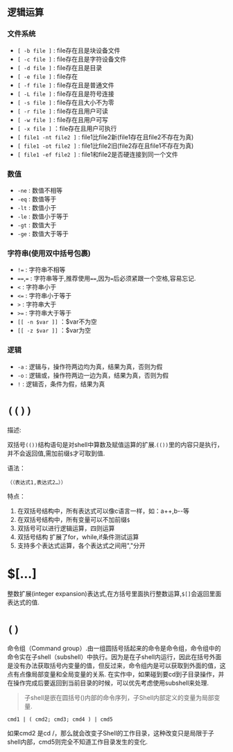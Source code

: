## 逻辑运算
### 文件系统
- `[ -b file ]` : file存在且是块设备文件
- `[ -c file ]` : file存在且是字符设备文件
- `[ -d file ]` : file存在且是目录
- `[ -e file ]` : file存在
- `[ -f file ]` : file存在且是普通文件
- `[ -L file ]` : file存在且是符号连接
- `[ -s file ]` : file存在且大小不为零
- `[ -r file ]` : file存在且用户可读
- `[ -w file ]` : file存在且用户可写
- `[ -x file ]` ：file存在且用户可执行
- `[ file1 -nt file2 ]` : file1比file2新(file1存在且file2不存在为真)
- `[ file1 -ot file2 ]` : file1比file2旧(file2存在且file1不存在为真)
- `[ file1 -ef file2 ]` : file1和file2是否硬连接到同一个文件
### 数值
- `-ne` : 数值不相等
- `-eq` : 数值等于
- `-lt` : 数值小于
- `-le` : 数值小于等于
- `-gt` : 数值大于
- `-ge` : 数值大于等于
### 字符串(使用双中括号包裹)
- `!=` : 字符串不相等
- `==`,`=` : 字符串等于,推荐使用`==`,因为`=`后必须紧跟一个空格,容易忘记.
- `<` : 字符串小于
- `<=` : 字符串小于等于
- `>` : 字符串大于
- `>=` : 字符串大于等于
- `[[ -n $var ]]` ：$var不为空
- `[[ -z $var ]]` ：$var为空
### 逻辑
- `-a` : 逻辑与，操作符两边均为真，结果为真，否则为假
- `-o` : 逻辑或，操作符两边一边为真，结果为真，否则为假
- `!` : 逻辑否，条件为假，结果为真

# `(())`

描述:

双括号`(())`结构语句是对shell中算数及赋值运算的扩展.`(())`里的内容只是执行，并不会返回值,需加前缀`$`才可取到值.

语法：

    （（表达式1,表达式2…））

特点：

1. 在双括号结构中，所有表达式可以像c语言一样，如：a++,b--等
1. 在双括号结构中，所有变量可以不加前缀`$`
1. 双括号可以进行逻辑运算，四则运算
1. 双括号结构 扩展了for，while,if条件测试运算
1. 支持多个表达式运算，各个表达式之间用","分开

# $[...]

整数扩展(integer expansion)表达式,在方括号里面执行整数运算,`$[]`会返回里面表达式的值.

# `()`

命令组（Command group）.由一组圆括号括起来的命令是命令组，命令组中的命令实在子shell（subshell）中执行。因为是在子shell内运行，因此在括号外面是没有办法获取括号内变量的值，但反过来，命令组内是可以获取到外面的值，这点有点像局部变量和全局变量的关系.
在实作中，如果碰到要cd到子目录操作，并在操作完成后要返回到当前目录的时候，可以优先考虑使用subshell来处理.

> 子shell是嵌在圆括号()内部的命令序列，子Shell内部定义的变量为局部变量.

```shell
cmd1 | ( cmd2; cmd3; cmd4 ) | cmd5
```
如果cmd2 是cd /，那么就会改变子Shell的工作目录，这种改变只是局限于子shell内部，cmd5则完全不知道工作目录发生的变化.
